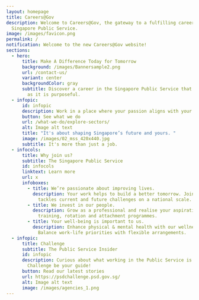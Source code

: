 ```yaml
---
layout: homepage
title: Careers@Gov
description: Welcome to Careers@Gov, the gateway to a fulfilling career in the
  Singapore Public Service.
image: /images/favicon.png
permalink: /
notification: Welcome to the new Careers@Gov website!
sections:
  - hero:
      title: Make A Difference Today for Tomorrow
      background: /images/Bannersample2.png
      url: /contact-us/
      variant: center
      backgroundColor: gray
      subtitle: Discover a career in the Singapore Public Service that is as rewarding
        as it is purposeful.
  - infopic:
      id: infopic
      description: Work in a place where your passion aligns with your career.
      button: See what we do
      url: /what-we-do/explore-sectors/
      alt: Image alt text
      title: "It's about shaping Singapore’s future and yours. "
      image: /images/02_mss_420x440.jpg
      subtitle: It's more than just a job.
  - infocols:
      title: Why join us?
      subtitle: The Singapore Public Service
      id: infocols
      linktext: Learn more
      url: x
      infoboxes:
        - title: We’re passionate about improving lives.
          description: Your work helps to build a better tomorrow. Join a team that
            tackles current and future challenges on a national scale.
        - title: We invest in our people.
          description: Grow as a professional and realise your aspirations through diverse
            training, rotation and attachment programmes.
        - title: Your well-being is important to us.
          description: Enhance physical & mental health with our wellness programmes.
            Balance work-life priorities with flexible arrangements.
  - infopic:
      title: Challenge
      subtitle: The Public Service Insider
      id: infopic
      description: Curious about what working in the Public Service is like? Let
        Challenge be your guide!
      button: Read our latest stories
      url: https://psdchallenge.psd.gov.sg/
      alt: Image alt text
      image: /images/agencies_1.png
---
```

